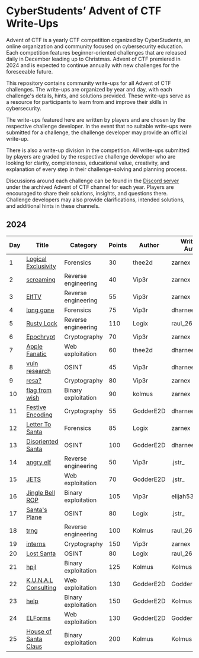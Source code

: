 # CyberStudents’ Advent of CTF Write-Ups

Advent of CTF is a yearly CTF competition organized by CyberStudents, an online organization and community focused on
cybersecurity education. Each competition features beginner-oriented challenges that are released daily in December
leading up to Christmas. Advent of CTF premiered in 2024 and is expected to continue annually with new challenges for
the foreseeable future.

This repository contains community write-ups for all Advent of CTF challenges. The write-ups are organized by year and
day, with each challenge's details, hints, and solutions provided. These write-ups serve as a resource for participants
to learn from and improve their skills in cybersecurity.

The write-ups featured here are written by players and are chosen by the respective challenge developer. In the event
that no suitable write-ups were submitted for a challenge, the challenge developer may provide an official write-up.

There is also a write-up division in the competition. All write-ups submitted by players are graded by the respective
challenge developer who are looking for clarity, completeness, educational value, creativity, and explanation of every
step in their challenge-solving and planning process.

Discussions around each challenge can be found in the
[Discord server](https://discord.com/invite/cyberstudents-916144903686336513) under the archived Advent of CTF channel
for each year. Players are encouraged to share their solutions, insights, and questions there. Challenge developers may
also provide clarifications, intended solutions, and additional hints in these channels.

## 2024

| Day | Title                                                                             | Category            | Points | Author    | Write-up Author |
| --- | --------------------------------------------------------------------------------- | ------------------- | ------ | --------- | --------------- |
| 1   | [Logical Exclusivity](/2024/Day%2001%20-%20Logical%20Exclusivity/README.md)       | Forensics           | 30     | thee2d    | zarnex          |
| 2   | [screaming](/2024/Day%2002%20-%20screaming/README.md)                             | Reverse engineering | 40     | Vip3r     | zarnex          |
| 3   | [ElfTV](/2024/Day%2003%20-%20ElfTV/README.md)                                     | Reverse engineering | 55     | Vip3r     | zarnex          |
| 4   | [long gone](/2024/Day%2004%20-%20long%20gone/README.md)                           | Forensics           | 75     | Vip3r     | dharneesh5555   |
| 5   | [Rusty Lock](/2024/Day%2005%20-%20Rusty%20Lock/README.md)                         | Reverse engineering | 110    | Logix     | raul_26         |
| 6   | [Epochrypt](/2024/Day%2006%20-%20Epochrypt/README.md)                             | Cryptography        | 70     | Vip3r     | zarnex          |
| 7   | [Apple Fanatic](/2024/Day%2007%20-%20Apple%20Fanatic/README.md)                   | Web exploitation    | 60     | thee2d    | dharneesh5555   |
| 8   | [vuln research](/2024/Day%2008%20-%20vuln%20research/README.md)                   | OSINT               | 45     | Vip3r     | dharneesh5555   |
| 9   | [resa?](/2024/Day%2009%20-%20resa/README.md)                                      | Cryptography        | 80     | Vip3r     | zarnex          |
| 10  | [flag from wish](/2024/Day%2010%20-%20flag%20from%20wish/README.md)               | Binary exploitation | 90     | kolmus    | zarnex          |
| 11  | [Festive Encoding](/2024/Day%2011%20-%20Festive%20Encoding/README.md)             | Cryptography        | 55     | GodderE2D | dharneesh5555   |
| 12  | [Letter To Santa](/2024/Day%2012%20-%20Letter%20To%20Santa/README.md)             | Forensics           | 85     | Logix     | zarnex          |
| 13  | [Disoriented Santa](/2024/Day%2013%20-%20Disoriented%20Santa/README.md)           | OSINT               | 100    | GodderE2D | dharneesh5555   |
| 14  | [angry elf](/2024/Day%2014%20-%20angry%20elf/README.md)                           | Reverse engineering | 50     | Vip3r     | .jstr\_         |
| 15  | [JETS](/2024/Day%2015%20-%20JETS/README.md)                                       | Web exploitation    | 70     | GodderE2D | .jstr\_         |
| 16  | [Jingle Bell ROP](/2024/Day%2016%20-%20Jingle%20Bell%20ROP/README.md)             | Binary exploitation | 105    | Vip3r     | elijah5399      |
| 17  | [Santa's Plane](/2024/Day%2017%20-%20Santa's%20Plane/README.md)                   | OSINT               | 80     | Logix     | .jstr\_         |
| 18  | [trng](/2024/Day%2018%20-%20trng/README.md)                                       | Reverse engineering | 100    | Kolmus    | raul_26         |
| 19  | [interns](/2024/Day%2019%20-%20interns/README.md)                                 | Cryptography        | 150    | Vip3r     | zarnex          |
| 20  | [Lost Santa](/2024/Day%2020%20-%20Lost%20Santa/README.md)                         | OSINT               | 80     | Logix     | raul_26         |
| 21  | [hpjl](/2024/Day%2021%20-%20hpjl/README.md)                                       | Binary exploitation | 125    | Kolmus    | Kolmus          |
| 22  | [K.U.N.A.L Consulting](/2024/Day%2022%20-%20K.U.N.A.L%20Consulting/README.md)     | Web exploitation    | 130    | GodderE2D | GodderE2D       |
| 23  | [help](/2024/Day%2023%20-%20help/README.md)                                       | Binary exploitation | 150    | GodderE2D | Kolmus          |
| 24  | [ELForms](/2024/Day%2024%20-%20ELForms/README.md)                                 | Web exploitation    | 130    | GodderE2D | GodderE2D       |
| 25  | [House of Santa Claus](/2024/Day%2025%20-%20House%20of%20Santa%20Claus/README.md) | Binary exploitation | 200    | Kolmus    | Kolmus          |
